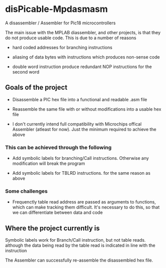 # disPicable-Mpdasmasm
A disassembler / Assembler for Pic18 microcontrollers

The main issue with the MPLAB diassembler, and other projects, is that they do not produce usable code. This is due to a number of reasons
  - hard coded addresses for branching instructions
  
  - aliasing of data bytes with instructions which produces non-sense code
  
  - double word instruction produce redundant NOP instructions for the second word

## Goals of the project

  - Disassemble a PIC hex file into a functional and readable .asm file

  - Reassemble the same file with or without modifications into a usable hex file

  - I don't currently intend full compatibility with Microchips offical Assembler (atleast for now). Just the minimum required to achieve the above

### This can be achieved through the following

  - Add symbolic labels for branching/Call instructions. Otherwise any modification will break the program
  
  - Add symbolic labels for TBLRD instructions. for the same reason as above
  
### Some challenges

  - Frequenctly table read address are passed as arguments to functions, which can make tracking them difficult. 
  It's necessary to do this, so that we can differentiate between data and code


## Where the project currently is

Symbolic labels work for Branch/Call instruction, but not table reads. although the data being read by the table read is indicated in line with the instruction

The Assembler can successfully re-assemble the disassembled hex file. 
  


